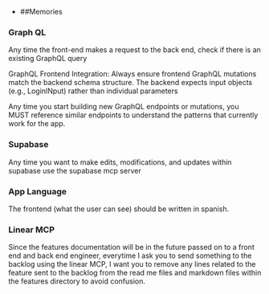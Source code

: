 - ##Memories

### Graph QL

Any time the front-end makes a request to the back end, check if there is an existing GraphQL query

GraphQL Frontend Integration: Always ensure frontend GraphQL mutations match the backend schema structure. The backend expects input objects (e.g., LoginINput) rather than individual parameters

Any time you start building new GraphQL endpoints or mutations, you MUST reference similar endpoints to understand the patterns that currently work for the app.

### Supabase

Any time you want to make edits, modifications, and updates within supabase use the supabase mcp server

### App Language
The frontend (what the user can see) should be written in spanish.

### Linear MCP

Since the features documentation will be in the future passed on to a front end and back end engineer, everytime I ask you to send something to the backlog using the linear MCP, I want you to remove any lines related to the feature sent to the backlog from the read me files and markdown files within the features directory to avoid confusion.


